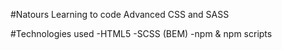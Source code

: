 #Natours 
Learning to code Advanced CSS and SASS

#Technologies used
-HTML5
-SCSS (BEM)
-npm & npm scripts
